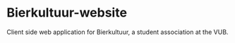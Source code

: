 # Bierkultuur-website
Client side web application for Bierkultuur, a student association at the VUB.
